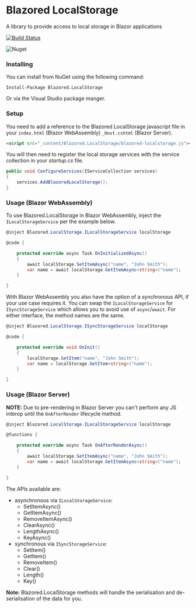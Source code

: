 # Blazored LocalStorage
A library to provide access to local storage in Blazor applications

[![Build Status](https://dev.azure.com/blazored/LocalStorage/_apis/build/status/Blazored.LocalStorage?branchName=master)](https://dev.azure.com/blazored/LocalStorage/_build/latest?definitionId=1&branchName=master)

![Nuget](https://img.shields.io/nuget/v/blazored.localstorage.svg)

### Installing

You can install from NuGet using the following command:

`Install-Package Blazored.LocalStorage`

Or via the Visual Studio package manger.

### Setup

You need to add a reference to the Blazored LocalStorage javascript file in your `index.html` (Blazor WebAssembly) `_Host.cshtml` (Blazor Server).

```html
<script src="_content/Blazored.LocalStorage/blazored-localstorage.js"></script>
```

You will then need to register the local storage services with the service collection in your _startup.cs_ file.

```c#
public void ConfigureServices(IServiceCollection services)
{
    services.AddBlazoredLocalStorage();
}
``` 

### Usage (Blazor WebAssembly)
To use Blazored.LocalStorage in Blazor WebAssembly, inject the `ILocalStorageService` per the example below.

```c#
@inject Blazored.LocalStorage.ILocalStorageService localStorage

@code {

    protected override async Task OnInitializedAsync()
    {
        await localStorage.SetItemAsync("name", "John Smith");
        var name = await localStorage.GetItemAsync<string>("name");
    }

}
```

With Blazor WebAssembly you also have the option of a synchronous API, if your use case requires it. You can swap the `ILocalStorageService` for `ISyncStorageService` which allows you to avoid use of `async`/`await`. For either interface, the method names are the same.

```c#
@inject Blazored.LocalStorage.ISyncStorageService localStorage

@code {

    protected override void OnInit()
    {
        localStorage.SetItem("name", "John Smith");
        var name = localStorage.GetItem<string>("name");
    }

}
```

### Usage (Blazor Server)

**NOTE:** Due to pre-rendering in Blazor Server you can't perform any JS interop until the `OnAfterRender` lifecycle method.

```c#
@inject Blazored.LocalStorage.ILocalStorageService localStorage

@functions {

    protected override async Task OnAfterRenderAsync()
    {
        await localStorage.SetItemAsync("name", "John Smith");
        var name = await localStorage.GetItemAsync<string>("name");
    }

}
```

The APIs available are:

- asynchronous via `ILocalStorageService`:
  - SetItemAsync()
  - GetItemAsync()
  - RemoveItemAsync()
  - ClearAsync()
  - LengthAsync()
  - KeyAsync()
- synchronous via `ISyncStorageService`:
  - SetItem()
  - GetItem()
  - RemoveItem()
  - Clear()
  - Length()
  - Key()

**Note:** Blazored.LocalStorage methods will handle the serialisation and de-serialisation of the data for you.
